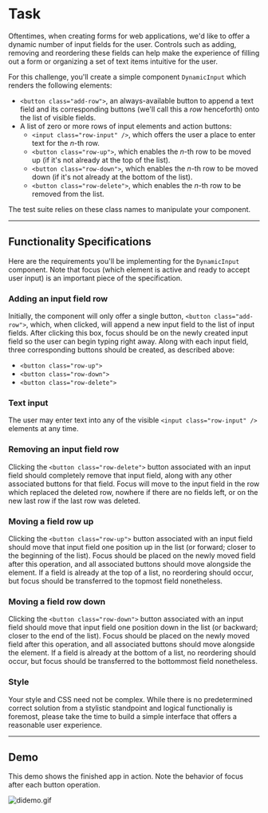# Task

Oftentimes, when creating forms for web applications, we'd like to offer a dynamic number of input fields for the user. Controls such as adding, removing and reordering these fields can help make the experience of filling out a form or organizing a set of text items intuitive for the user.

For this challenge, you'll create a simple component `DynamicInput` which renders the following elements:

- `<button class="add-row">`, an always-available button to append a text field and its corresponding buttons (we'll call this a *row* henceforth) onto the list of visible fields.
- A list of zero or more rows of input elements and action buttons:
  - `<input class="row-input" />`, which offers the user a place to enter text for the *n*-th row.
  - `<button class="row-up">`, which enables the *n*-th row to be moved up (if it's not already at the top of the list).
  - `<button class="row-down">`, which enables the *n*-th row to be moved down (if it's not already at the bottom of the list).
  - `<button class="row-delete">`, which enables the *n*-th row to be removed from the list.
  
The test suite relies on these class names to manipulate your component.

---

## Functionality Specifications

Here are the requirements you'll be implementing for the `DynamicInput` component. Note that focus (which element is active and ready to accept user input) is an important piece of the specification.

### Adding an input field row

Initially, the component will only offer a single button, `<button class="add-row">`, which, when clicked, will append a new input field to the list of input fields. After clicking this box, focus should be on the newly created input field so the user can begin typing right away. Along with each input field, three corresponding buttons should be created, as described above:

- `<button class="row-up">`
- `<button class="row-down">`
- `<button class="row-delete">`
 
### Text input

The user may enter text into any of the visible `<input class="row-input" />` elements at any time.

### Removing an input field row

Clicking the `<button class="row-delete">` button associated with an input field should completely remove that input field, along with any other associated buttons for that field. Focus will move to the input field in the row which replaced the deleted row, nowhere if there are no fields left, or on the new last row if the last row was deleted.

### Moving a field row up

Clicking the `<button class="row-up">` button associated with an input field should move that input field one position up in the list (or forward; closer to the beginning of the list). Focus should be placed on the newly moved field after this operation, and all associated buttons should move alongside the element. If a field is already at the top of a list, no reordering should occur, but focus should be transferred to the topmost field nonetheless.

### Moving a field row down

Clicking the `<button class="row-down">` button associated with an input field should move that input field one position down in the list (or backward; closer to the end of the list). Focus should be placed on the newly moved field after this operation, and all associated buttons should move alongside the element. If a field is already at the bottom of a list, no reordering should occur, but focus should be transferred to the bottommost field nonetheless.

### Style

Your style and CSS need not be complex. While there is no predetermined correct solution from a stylistic standpoint and logical functionaliy is foremost, please take the time to build a simple interface that offers a reasonable user experience.

---

## Demo

This demo shows the finished app in action. Note the behavior of focus after each button operation.


![didemo.gif](//res.cloudinary.com/strive/image/upload/w_1000,h_1000,c_limit/085fd3d4b07ae9c7e9a3e433ed5b1747-didemo.gif)
